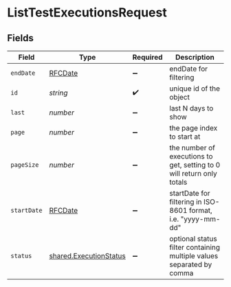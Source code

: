 # ListTestExecutionsRequest


## Fields

| Field                                                                   | Type                                                                    | Required                                                                | Description                                                             |
| ----------------------------------------------------------------------- | ----------------------------------------------------------------------- | ----------------------------------------------------------------------- | ----------------------------------------------------------------------- |
| `endDate`                                                               | [RFCDate](../../types/rfcdate.md)                                       | :heavy_minus_sign:                                                      | endDate for filtering                                                   |
| `id`                                                                    | *string*                                                                | :heavy_check_mark:                                                      | unique id of the object                                                 |
| `last`                                                                  | *number*                                                                | :heavy_minus_sign:                                                      | last N days to show                                                     |
| `page`                                                                  | *number*                                                                | :heavy_minus_sign:                                                      | the page index to start at                                              |
| `pageSize`                                                              | *number*                                                                | :heavy_minus_sign:                                                      | the number of executions to get, setting to 0 will return only totals   |
| `startDate`                                                             | [RFCDate](../../types/rfcdate.md)                                       | :heavy_minus_sign:                                                      | startDate for filtering in ISO-8601 format, i.e. "yyyy-mm-dd"           |
| `status`                                                                | [shared.ExecutionStatus](../../../sdk/models/shared/executionstatus.md) | :heavy_minus_sign:                                                      | optional status filter containing multiple values separated by comma    |